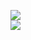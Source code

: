 [![](https://img.shields.io/badge/Made%20With-Github%20Spray-lightgrey.svg?style=for-the-badge&logo=github)](https://github.com/Annihil/github-spray#21744)  
[![](https://i.imgur.com/2DrTn0Z.gif)](https://github.com/Annihil/github-spray)